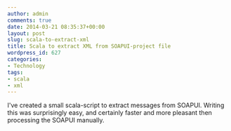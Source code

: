 ```yaml
---
author: admin
comments: true
date: 2014-03-21 08:35:37+00:00
layout: post
slug: scala-to-extract-xml
title: Scala to extract XML from SOAPUI-project file
wordpress_id: 627
categories:
- Technology
tags:
- scala
- xml
---
```


I've created a small scala-script to extract messages from SOAPUI. Writing this was surprisingly easy, and certainly faster and more pleasant then processing the SOAPUI manually.


